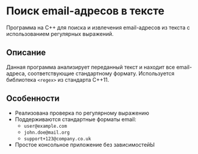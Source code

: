 # Поиск email-адресов в тексте

Программа на C++ для поиска и извлечения email-адресов из текста с использованием регулярных выражений.

## Описание

Данная программа анализирует переданный текст и находит все email-адреса, соответствующие стандартному формату. Используется библиотека `<regex>` из стандарта C++11.

## Особенности

- Реализована проверка по регулярному выражению
- Поддерживаются стандартные форматы email:
  - `user@example.com`
  - `john.doe@mail.org`
  - `support+123@company.co.uk`
- Простое консольное приложение без зависимостейЫ
